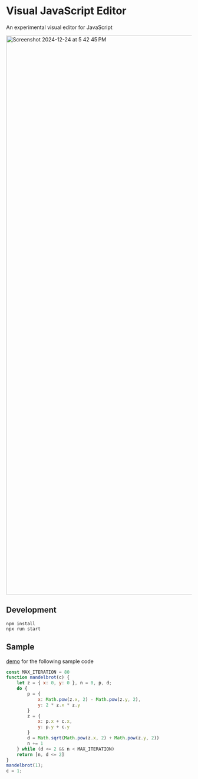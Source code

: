 # Visual JavaScript Editor
An experimental visual editor for JavaScript

<img width="1512" alt="Screenshot 2024-12-24 at 5 42 45 PM" src="https://github.com/user-attachments/assets/24986ee7-3471-4d31-8fcf-8fd1c1d45a7b" />

## Development

```
npm install
npx run start
```

## Sample
[demo](https://zyl11.csb.app/) for the following sample code
```js
const MAX_ITERATION = 80
function mandelbrot(c) {
    let z = { x: 0, y: 0 }, n = 0, p, d;
    do {
        p = {
            x: Math.pow(z.x, 2) - Math.pow(z.y, 2),
            y: 2 * z.x * z.y
        }
        z = {
            x: p.x + c.x,
            y: p.y + c.y
        }
        d = Math.sqrt(Math.pow(z.x, 2) + Math.pow(z.y, 2))
        n += 1
    } while (d <= 2 && n < MAX_ITERATION)
    return [n, d <= 2]
}
mandelbrot(1);
c = 1;
```
